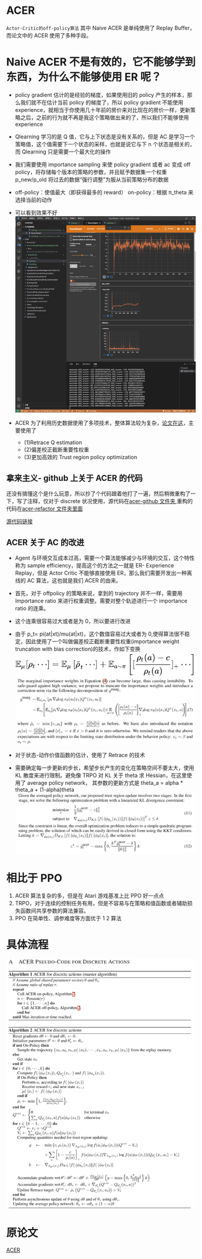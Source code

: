 # ACER

`Actor-Critic的off-policy算法`
其中 Naive ACER 是单纯使用了 Replay Buffer，而论文中的 ACER 使用了多种手段。

# Naive ACER 不是有效的，它不能够学到东西，为什么不能够使用 ER 呢？

- policy gradient 估计的是经验的梯度，如果使用旧的 policy 产生的样本，那么我们就不在估计当前 policy 的梯度了，所以 policy gradient 不能使用 experience，就相当于你使用几十年前的房价来对比现在的房价一样，更新策略之后，之前的行为就不再是我这个策略做出来的了，所以我们不能够使用 experience

- Qlearning 学习的是 Q 值，它与上下状态是没有关系的，但是 AC 是学习一个策略值，这个值需要下一个状态的采样，也就是说它与下 n 个状态是相关的，而 Qlearning 只是需要一个最大化的操作

- 我们需要使用 importance sampling 来使 policy gradient 或者 ac 变成 off policy，将存储每个版本的策略的参数，并且赋予数据集一个权重 p_new/p_old 将过去的数据“强行调整”为服从当前策略分布的数据

- off-policy：使值最大（即获得最多的 reward） on-policy：根据 π_theta 来选择当前的动作

- 可以看到效果不好![](./losses.png)

- ACER 为了利用历史数据使用了多项技术，整体算法较为复杂，[论文在这](https://arxiv.org/pdf/1611.01224.pdf)，主要使用了
  - (1)Retrace Q estimation
  - (2)偏差校正截断重要性权重
  - (3)更加高效的 Trust region policy optimization

## 拿来主义- github 上关于 ACER 的代码

还没有搞懂这个是什么玩意，所以抄了个代码跟着他打了一遍，然后稍微重构了一下，写了注释，仅对于 discrete 状况使用，源代码在[acer-github 文件夹](./acer-github),重构的代码在[acer-refactor 文件夹里面](./acer-refactor)

[源代码链接](https://github.com/dchetelat/acer/)

## ACER 关于 AC 的改进

- Agent 与环境交互成本过高，需要一个算法能够减少与环境的交互，这个特性称为 sample efficiency，提高这个的方法之一就是 ER- Experience Replay，但是 Actor Critic 不能够直接使用 ER，那么我们需要开发出一种离线的 AC 算法，这也就是我们 ACER 的由来。

- 首先，对于 offpolicy 的策略来说，拿到的 trajectory 并不一样，需要用 Importance ratio 来进行权重调整。需要对整个轨迹进行一个 importance ratio 的连乘。

- 这个连乘很容易过大或者是为 0，所以要进行改进

- 由于 p_t= pi(at|xt)/mu(at|xt)，这个数值容易过大或者为 0,使得算法很不稳定，因此使用了一个叫做偏差校正截断重要性权重(importance weight truncation with bias correction)的技术，作如下变换![](./equation.svg)<br>![](./IWTBC.png)

- 对于状态-动作价值函数的估计，使用了 Retrace 的技术

- 需要确定每一步更新的步长，希望步长产生的变化在策略空间不要太大，使用 KL 散度来进行限制。避免像 TRPO 对 KL 关于 theta 求 Hessian，在这里使用了 average policy network， 其参数的更新方式是 theta_a = alpha \* theta_a + (1-alpha)theta<br>![](./ETRPO.png)

# 相比于 PPO

1. ACER 算法复杂的多，但是在 Atari 游戏基准上比 PPO 好一点点
2. TRPO，对于连续的控制任务有用，但是不容易与在策略和值函数或者辅助损失函数间共享参数的算法兼容。
3. PPO 在简单性、调参难度等方面优于 1 2 算法

# 具体流程

![](./ACERpseudocode.png)

# 原论文

[ACER](./1611.01224.pdf)
